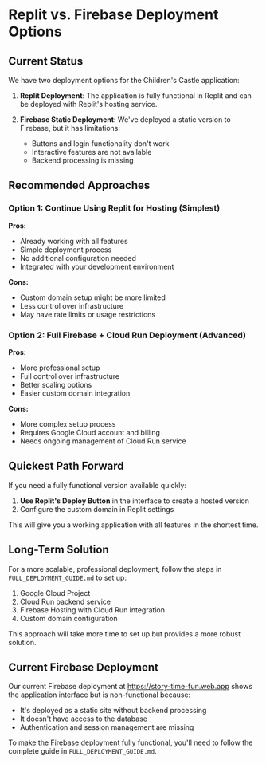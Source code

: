 # Replit vs. Firebase Deployment Options

## Current Status

We have two deployment options for the Children's Castle application:

1. **Replit Deployment**: The application is fully functional in Replit and can be deployed with Replit's hosting service.

2. **Firebase Static Deployment**: We've deployed a static version to Firebase, but it has limitations:
   - Buttons and login functionality don't work
   - Interactive features are not available
   - Backend processing is missing

## Recommended Approaches

### Option 1: Continue Using Replit for Hosting (Simplest)

**Pros:**
- Already working with all features
- Simple deployment process
- No additional configuration needed
- Integrated with your development environment

**Cons:**
- Custom domain setup might be more limited
- Less control over infrastructure
- May have rate limits or usage restrictions

### Option 2: Full Firebase + Cloud Run Deployment (Advanced)

**Pros:**
- More professional setup
- Full control over infrastructure
- Better scaling options
- Easier custom domain integration

**Cons:**
- More complex setup process
- Requires Google Cloud account and billing
- Needs ongoing management of Cloud Run service

## Quickest Path Forward

If you need a fully functional version available quickly:

1. **Use Replit's Deploy Button** in the interface to create a hosted version
2. Configure the custom domain in Replit settings

This will give you a working application with all features in the shortest time.

## Long-Term Solution

For a more scalable, professional deployment, follow the steps in `FULL_DEPLOYMENT_GUIDE.md` to set up:

1. Google Cloud Project
2. Cloud Run backend service
3. Firebase Hosting with Cloud Run integration
4. Custom domain configuration

This approach will take more time to set up but provides a more robust solution.

## Current Firebase Deployment

Our current Firebase deployment at https://story-time-fun.web.app shows the application interface but is non-functional because:

- It's deployed as a static site without backend processing
- It doesn't have access to the database
- Authentication and session management are missing

To make the Firebase deployment fully functional, you'll need to follow the complete guide in `FULL_DEPLOYMENT_GUIDE.md`.
